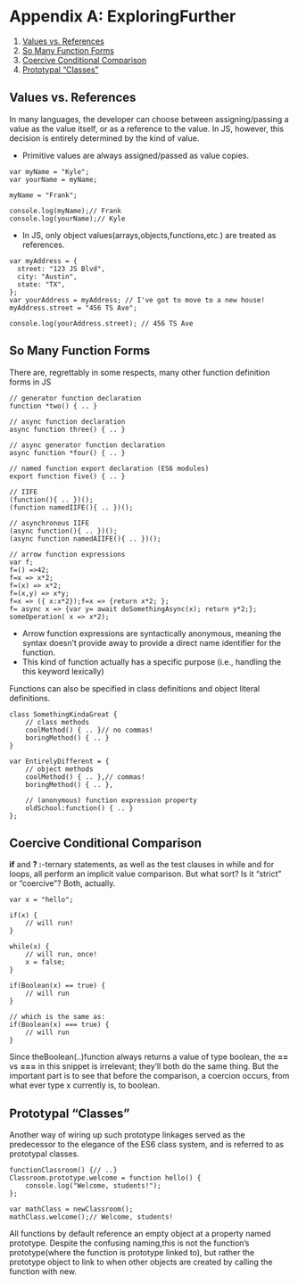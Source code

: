 # Appendix A: ExploringFurther

1. [Values vs. References](#valuesVSReferences)
2. [So Many Function Forms](#functionForms)
3. [Coercive Conditional Comparison](#coerciveConditionalComparison)
4. [Prototypal “Classes”](#prototypalClasses)

## <a id="valuesVSReferences"></a>Values vs. References

In many languages, the developer can choose between assigning/passing a value as the value itself, or as a reference to the value. In JS, however, this decision is entirely determined by the kind of value.

- Primitive values are always assigned/passed as value copies.

```
var myName = "Kyle";
var yourName = myName;

myName = "Frank";

console.log(myName);// Frank
console.log(yourName);// Kyle
```

- In JS, only object values(arrays,objects,functions,etc.) are treated as references.

```
var myAddress = {
  street: "123 JS Blvd",
  city: "Austin",
  state: "TX",
};
var yourAddress = myAddress; // I've got to move to a new house!
myAddress.street = "456 TS Ave";

console.log(yourAddress.street); // 456 TS Ave
```

## <a id="functionForms"></a> So Many Function Forms

There are, regrettably in some respects, many other function definition forms in JS

```
// generator function declaration
function *two() { .. }

// async function declaration
async function three() { .. }

// async generator function declaration
async function *four() { .. }

// named function export declaration (ES6 modules)
export function five() { .. }

// IIFE
(function(){ .. })();
(function namedIIFE(){ .. })();

// asynchronous IIFE
(async function(){ .. })();
(async function namedAIIFE(){ .. })();

// arrow function expressions
var f;
f=() =>42;
f=x => x*2;
f=(x) => x*2;
f=(x,y) => x*y;
f=x => ({ x:x*2});f=x => {return x*2; };
f= async x => {var y= await doSomethingAsync(x); return y*2;};
someOperation( x => x*2);

```

- Arrow function expressions are syntactically anonymous, meaning the syntax doesn’t provide away to provide a direct name identifier for the function.
- This kind of function actually has a specific purpose (i.e., handling the this keyword lexically)

Functions can also be specified in class definitions and object literal definitions.

```
class SomethingKindaGreat {
    // class methods
    coolMethod() { .. }// no commas!
    boringMethod() { .. }
}

var EntirelyDifferent = {
    // object methods
    coolMethod() { .. },// commas!
    boringMethod() { .. },

    // (anonymous) function expression property
    oldSchool:function() { .. }
};
```

## <a id="coerciveConditionalComparison"> Coercive Conditional Comparison

**if** and **? :**-ternary statements, as well as the test clauses in while and for loops, all perform an implicit value comparison. But what sort? Is it “strict” or “coercive”? Both, actually.

```
var x = "hello";

if(x) {
    // will run!
}

while(x) {
    // will run, once!
    x = false;
}

if(Boolean(x) == true) {
    // will run
}

// which is the same as:
if(Boolean(x) === true) {
    // will run
}
```

Since theBoolean(..)function always returns a value of type boolean, the **==** vs **===** in this snippet is irrelevant; they’ll both do the same thing. But the important part is to see that before the comparison, a coercion occurs, from what ever type x currently is, to boolean.

## <a id="prototypalClasses"> Prototypal “Classes”

Another way of wiring up such prototype linkages served as the predecessor to the elegance of the ES6 class system, and is referred to as prototypal classes.

```
functionClassroom() {// ..}
Classroom.prototype.welcome = function hello() {
    console.log("Welcome, students!");
};

var mathClass = newClassroom();
mathClass.welcome();// Welcome, students!
```

All functions by default reference an empty object at a property named prototype. Despite the confusing naming,this is not the function’s prototype(where the function is prototype linked to), but rather the prototype object to link to when other objects are created by calling the function with new.
